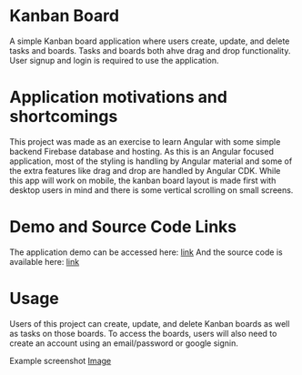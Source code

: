 # Kanban Board
A simple Kanban board application where users create, update, and delete tasks and boards. Tasks and boards both ahve drag and drop functionality.
User signup and login is required to use the application.
# Application motivations and shortcomings
This project was made as an exercise to learn Angular with some simple backend Firebase database and hosting.
As this is an Angular focused application, most of the styling is handling by Angular material and some of the extra features like drag and drop are handled by Angular CDK.
While this app will work on mobile, the kanban board layout is made first with desktop users in mind and there is some vertical scrolling on small screens.
# Demo and Source Code Links
The application demo can be accessed here: [link](https://kanban-board-53688.web.app/)
And the source code is available here: [link](https://www.github.com/wilso663/kanban-board)
# Usage
Users of this project can create, update, and delete Kanban boards as well as tasks on those boards.
To access the boards, users will also need to create an account using an email/password or google signin.

Example screenshot [Image](./readme-assets/KanbanScreenshot.png)
